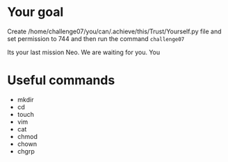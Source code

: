 

# Your goal
Create /home/challenge07/you/can/.achieve/this/Trust/Yourself.py file and set permission to 744 and then run the command `challenge07` 

Its your last mission Neo. We are waiting for you. You  


# Useful commands
- mkdir
- cd
- touch
- vim
- cat 
- chmod
- chown
- chgrp
